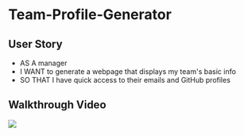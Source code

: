 # Team-Profile-Generator

## User Story

* AS A manager
* I WANT to generate a webpage that displays my team's basic info
* SO THAT I have quick access to their emails and GitHub profiles

## Walkthrough Video

![](https://github.com/jhwang2525/team-profile-generator/blob/main/example/example.gif?raw=true)
